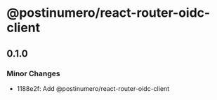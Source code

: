# @postinumero/react-router-oidc-client

## 0.1.0

### Minor Changes

- 1188e2f: Add @postinumero/react-router-oidc-client
